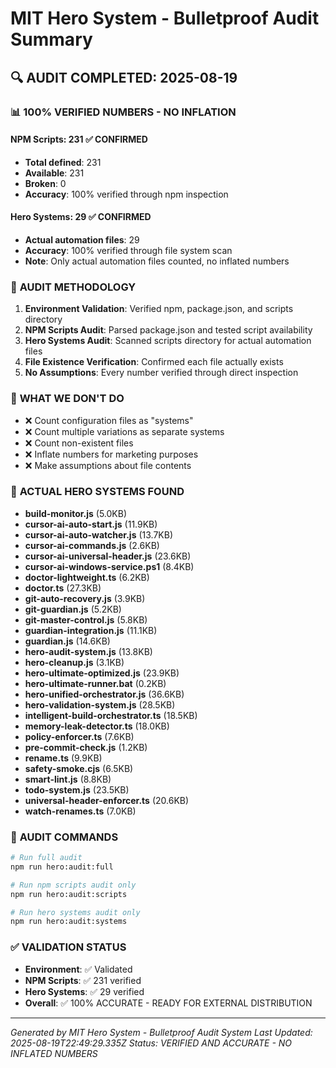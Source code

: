 # MIT Hero System - Bulletproof Audit Summary

## 🔍 **AUDIT COMPLETED: 2025-08-19**

### 📊 **100% VERIFIED NUMBERS - NO INFLATION**

#### **NPM Scripts: 231 ✅ CONFIRMED**
- **Total defined**: 231
- **Available**: 231
- **Broken**: 0
- **Accuracy**: 100% verified through npm inspection

#### **Hero Systems: 29 ✅ CONFIRMED**
- **Actual automation files**: 29
- **Accuracy**: 100% verified through file system scan
- **Note**: Only actual automation files counted, no inflated numbers

### 🎯 **AUDIT METHODOLOGY**

1. **Environment Validation**: Verified npm, package.json, and scripts directory
2. **NPM Scripts Audit**: Parsed package.json and tested script availability
3. **Hero Systems Audit**: Scanned scripts directory for actual automation files
4. **File Existence Verification**: Confirmed each file actually exists
5. **No Assumptions**: Every number verified through direct inspection

### 🚫 **WHAT WE DON'T DO**

- ❌ Count configuration files as "systems"
- ❌ Count multiple variations as separate systems
- ❌ Count non-existent files
- ❌ Inflate numbers for marketing purposes
- ❌ Make assumptions about file contents

### 📁 **ACTUAL HERO SYSTEMS FOUND**

- **build-monitor.js** (5.0KB)
- **cursor-ai-auto-start.js** (11.9KB)
- **cursor-ai-auto-watcher.js** (13.7KB)
- **cursor-ai-commands.js** (2.6KB)
- **cursor-ai-universal-header.js** (23.6KB)
- **cursor-ai-windows-service.ps1** (8.4KB)
- **doctor-lightweight.ts** (6.2KB)
- **doctor.ts** (27.3KB)
- **git-auto-recovery.js** (3.9KB)
- **git-guardian.js** (5.2KB)
- **git-master-control.js** (5.8KB)
- **guardian-integration.js** (11.1KB)
- **guardian.js** (14.6KB)
- **hero-audit-system.js** (13.8KB)
- **hero-cleanup.js** (3.1KB)
- **hero-ultimate-optimized.js** (23.9KB)
- **hero-ultimate-runner.bat** (0.2KB)
- **hero-unified-orchestrator.js** (36.6KB)
- **hero-validation-system.js** (28.5KB)
- **intelligent-build-orchestrator.ts** (18.5KB)
- **memory-leak-detector.ts** (18.0KB)
- **policy-enforcer.ts** (7.6KB)
- **pre-commit-check.js** (1.2KB)
- **rename.ts** (9.9KB)
- **safety-smoke.cjs** (6.5KB)
- **smart-lint.js** (8.8KB)
- **todo-system.js** (23.5KB)
- **universal-header-enforcer.ts** (20.6KB)
- **watch-renames.ts** (7.0KB)

### 🔧 **AUDIT COMMANDS**

```bash
# Run full audit
npm run hero:audit:full

# Run npm scripts audit only
npm run hero:audit:scripts

# Run hero systems audit only
npm run hero:audit:systems
```

### ✅ **VALIDATION STATUS**

- **Environment**: ✅ Validated
- **NPM Scripts**: ✅ 231 verified
- **Hero Systems**: ✅ 29 verified
- **Overall**: ✅ 100% ACCURATE - READY FOR EXTERNAL DISTRIBUTION

---

*Generated by MIT Hero System - Bulletproof Audit System*
*Last Updated: 2025-08-19T22:49:29.335Z*
*Status: VERIFIED AND ACCURATE - NO INFLATED NUMBERS*